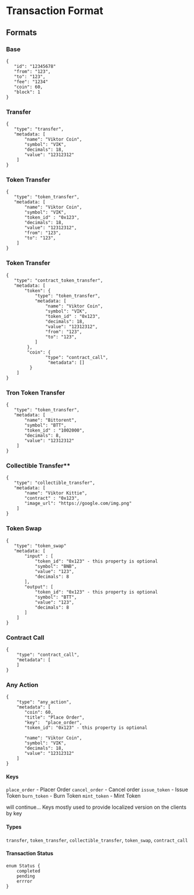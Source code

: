 # Transaction Format

## Formats

### Base

```
{
   "id": "12345678"
   "from": "123",
   "to": "123",
   "fee": "1234"
   "coin": 60,
   "block": 1
}

```

### Transfer
```
{
   "type": "transfer",
   "metadata: [
       "name": "Viktor Coin",
       "symbol": "VIK",
       "decimals": 18,
       "value": "12312312"
    ]
}
```

### Token Transfer
```
{
   "type": "token_transfer",
   "metadata: [
       "name": "Viktor Coin",
       "symbol": "VIK",
       "token_id" : "0x123",
       "decimals": 18,
       "value": "12312312",
       "from": "123",
       "to": "123",
    ]
}
```

### Token Transfer
```
{
   "type": "contract_token_transfer",
   "metadata: [
       "token": {
           "type": "token_transfer",
           "metadata: [
               "name": "Viktor Coin",
               "symbol": "VIK",
               "token_id" : "0x123",
               "decimals": 18,
               "value": "12312312",
               "from": "123",
               "to": "123",
           ]
        },
        "coin": {
               "type": "contract_call",
                "metadata": []
         }
    ]
}
```

### Tron Token Transfer
```
{
   "type": "token_transfer",
   "metadata: [
       "name": "Bittorent",
       "symbol": "BTT",
       "token_id" : "1002000",
       "decimals": 8,
       "value": "12312312"
    ]
}
```

### Collectible Transfer**
```
{
   "type": "collectible_transfer",
   "metadata: [
       "name": "Viktor Kittie",
       "contract" : "0x123",
       "image_url": "https://google.com/img.png"
    ]
}
```

### Token Swap
```
{
   "type": "token_swap"
   "metadata: [
       "input" : [
           "token_id": "0x123" - this property is optional
           "symbol": "BNB",
           "value": "123",
           "decimals": 8
       ],
       "output": [
           "token_id": "0x123" - this property is optional
           "symbol": "BTT",
           "value": "123",
           "decimals": 8
       ]
    ]
}
```

### Contract Call
```
{
    "type": "contract_call",
    "metadata": [
    ]
}
```

### Any Action
```
{
    "type": "any_action",
    "metadata": [
       "coin": 60,  
       "title": "Place Order",
       "key":  "place_order",     
       "token_id": "0x123" - this property is optional

       "name": "Viktor Coin",
       "symbol": "VIK",
       "decimals": 18,
       "value": "12312312"
    ]
}
```

#### Keys
`place_order` - Placer Order
`cancel_order` - Cancel order
`issue_token` - Issue Token
`burn_token` - Burn Token
`mint_token` - Mint Token

will continue... Keys mostly used to provide localized version on the clients by key

#### Types
`transfer`, `token_transfer`, `collectible_transfer`, `token_swap`, `contract_call`

#### Transaction Status
```
enum Status {
    completed
    pending
    errror
}
```





